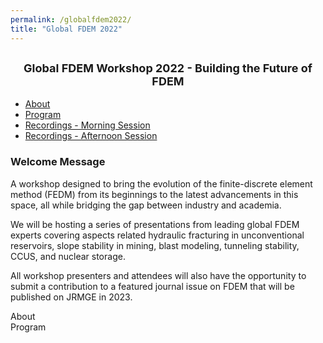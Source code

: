 ```yaml
---
permalink: /globalfdem2022/
title: "Global FDEM 2022"
---
```







<link rel='stylesheet' id='bootstrap-css' href='https://geogroup.utoronto.ca/wp-content/themes/science-lite-CHILD2-TEST/assets/css/bootstrap.min.css?ver=3.3.2' type='text/css' media='all' />


<center><h2><font size ="4">Global FDEM Workshop 2022 - Building the Future of FDEM</font></h2></center>




<!-- nav -->
<div>
<ul class="nav nav-tabs" role="tablist">
    <li role="presentation" class="active"><a href="#About" aria-controls="About" role="tab" data-toggle="tab">About</a></li>
	<li role="presentation"><a href="#Program" aria-controls="Program" role="tab" data-toggle="tab">Program</a></li>
	<li role="presentation"><a href="#Recordings - Morning Session" aria-controls="Recordings - Morning Session" role="tab" data-toggle="tab">Recordings - Morning Session</a></li>
	<li role="presentation"><a href="#Recordings - Afternoon Session" aria-controls="Recordings - Afternoon Session" role="tab" data-toggle="tab">Recordings - Afternoon Session<a></li>
</ul>	
</div>

<!-- Panel -->
<div class="tab-content">
    <div role="tabpanel" class="tab-pane active" id="About">
	    <h3><strong>Welcome Message</strong></h3>
		<p>A workshop designed to bring the evolution of the finite-discrete element method (FEDM) from its beginnings to the latest advancements in this space, all while bridging the gap between industry and academia.</p>
		<p>We will be hosting a series of presentations from leading global FDEM experts covering aspects related hydraulic fracturing in unconventional reservoirs, slope stability in mining, blast modeling, tunneling stability, CCUS, and nuclear storage.</p>
		<p>All workshop presenters and attendees will also have the opportunity to submit a contribution to a featured journal issue on FDEM that will be published on JRMGE in 2023.</p> <http://www.jrmge.cn/newscontent-4-135.html>
	</div>
	<div role="tabpanel" class="tab-pane" id="Program" hidden="hidden">
	    aaa
	</div>
	<div role="tabpanel" class="tab-pane" id="Recordings - Morning Session" hidden="hidden">
        bbbb
    </div>
	<div role="tabpanel" class="tab-pane" id="Recordings - Afternoon Session" hidden="hidden">
        cccc
    </div>
</div>




<div class="elementor-tabs-content-wrapper" role="tablist" aria-orientation="vertical">
	<div class="elementor-tab-title elementor-tab-mobile-title" aria-selected="true" data-tab="1" 
role="tab" tabindex="0" aria-controls="elementor-tab-content-1651" aria-expanded="false">About</div>
	<div id="elementor-tab-content-1651" class="elementor-tab-content elementor-clearfix" data-tab="1" 
role="tabpanel" aria-labelledby="elementor-tab-title-1651" tabindex="0" 
hidden="false"><h3><strong>Welcome Message</strong></h3> ... </div>


<div class="elementor-tab-title elementor-tab-mobile-title" aria-selected="false" data-tab="2" role="tab" 
tabindex="-1" aria-controls="elementor-tab-content-1652" aria-expanded="false">Program</div>
					<div id="elementor-tab-content-1652" class="elementor-tab-content elementor-clearfix" 
data-tab="2" role="tabpanel" aria-labelledby="elementor-tab-title-1652" tabindex="0" 
hidden="hidden"> ... </div>
